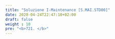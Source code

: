 ```yaml
---
title: "Soluzione I-Maintenance [S.MAI.STD00]"
date: 2020-04-24T22:47:10+02:00
draft: false
weight : 10
pre: "<b>721. </b>"
---
```

